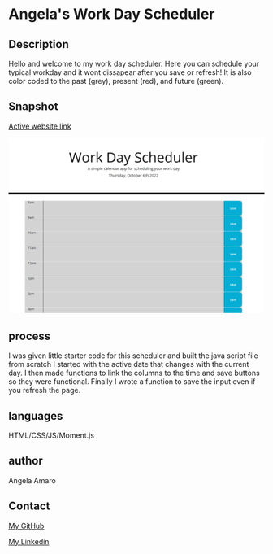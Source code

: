 # Angela's Work Day Scheduler

## Description

Hello and welcome to my work day scheduler. Here you can schedule your typical workday and it wont dissapear after you save or refresh! It is also color coded to the past (grey), present (red), and future (green).

## Snapshot
 
[Active website link](https://angela-amaro.github.io/password-generator/)


![Website](./assets/Screenshotschedduler.png)



## process 

I was given little starter code for this scheduler and built the java script file from scratch I started with the active date that changes with the current day. I then made functions to link the columns to the time and save buttons so they were functional. Finally I wrote a function to save the input even if you refresh the page.

## languages

HTML/CSS/JS/Moment.js

## author

Angela Amaro

## Contact 

[My GitHub](https://github.com/Angela-Amaro)

[My Linkedin](https://www.linkedin.com/in/angela-amaro-342792204/)